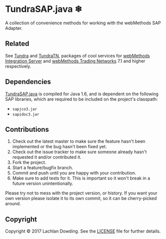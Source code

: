 # TundraSAP.java ❄

A collection of convenience methods for working with the webMethods
SAP Adapter.

## Related

See [Tundra] and [TundraTN], packages of cool services for
[webMethods Integration Server] and [webMethods Trading
Networks] 7.1 and higher respectively.

## Dependencies

[TundraSAP.java] is compiled for Java 1.6, and is dependent on the
following SAP libraries, which are required to be included on
the project's classpath:

* `sapjco3.jar`
* `sapidoc3.jar`

## Contributions

1. Check out the latest master to make sure the feature hasn't been
   implemented or the bug hasn't been fixed yet.
2. Check out the issue tracker to make sure someone already hasn't
   requested it and/or contributed it.
3. Fork the project.
4. Start a feature/bugfix branch.
5. Commit and push until you are happy with your contribution.
6. Make sure to add tests for it. This is important so it won't
   break in a future version unintentionally.

Please try not to mess with the project version, or history. If you
want your own version please isolate it to its own commit, so it can
be cherry-picked around.

## Copyright

Copyright &copy; 2017 Lachlan Dowding. See the [LICENSE] file for
further details.

[LICENSE]: <https://github.com/Permafrost/TundraSAP.java/blob/master/LICENSE>
[Tundra]: <https://github.com/Permafrost/Tundra>
[TundraSAP.java]: <https://github.com/Permafrost/TundraSAP>
[TundraTN]: <https://github.com/Permafrost/TundraTN>
[webMethods Integration Server]: <http://www.softwareag.com/corporate/products/wm/integration/products/ai/overview/default.asp>
[webMethods Trading Networks]: <http://www.softwareag.com/corporate/products/wm/integration/products/b2b/overview/default.asp>
